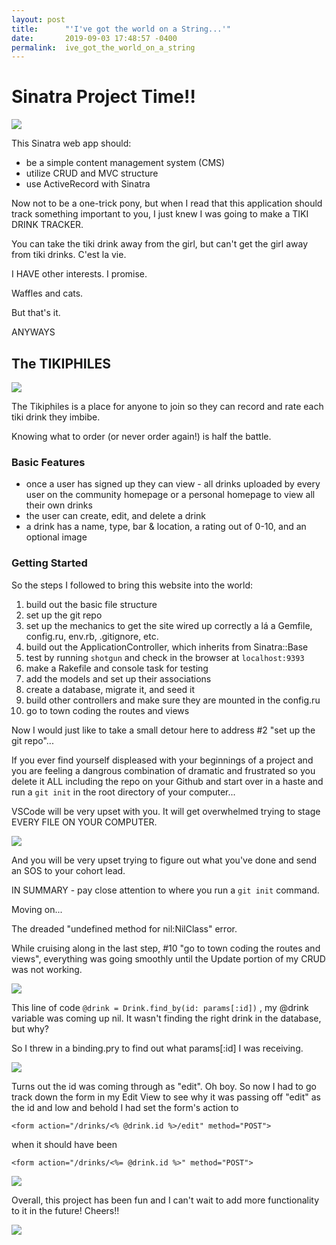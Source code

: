 ```yaml
---
layout: post
title:      "'I've got the world on a String...'"
date:       2019-09-03 17:48:57 -0400
permalink:  ive_got_the_world_on_a_string
---
```


# Sinatra Project Time!!

![](https://media.giphy.com/media/B8NSo2tYq4SRi/giphy.gif)

This Sinatra web app should:
* be a simple content management system (CMS)
* utilize CRUD and MVC structure
* use ActiveRecord with Sinatra 

Now not to be a one-trick pony, but when I read that this application should track something important to you, I just knew I was going to make a TIKI DRINK TRACKER. 

You can take the tiki drink away from the girl, but can't get the girl away from tiki drinks. C'est la vie. 

I HAVE other interests. I promise. 

Waffles and cats.

But that's it. 

ANYWAYS

## The TIKIPHILES

![](https://i.imgur.com/QPWwtNem.png)

The Tikiphiles is a place for anyone to join so they can record and rate each tiki drink they imbibe. 

Knowing what to order (or never order again!) is half the battle. 

### Basic Features
* once a user has signed up they can view - all drinks uploaded by every user on the community homepage or  a personal homepage to view all their own drinks
* the user can create, edit, and delete a drink 
* a drink has a name, type, bar & location, a rating out of 0-10, and an optional image 

### Getting Started
So the steps I followed to bring this website into the world:
1. build out the basic file structure 
2. set up the git repo 
3. set up the mechanics to get the site wired up correctly a lá a Gemfile, config.ru, env.rb, .gitignore, etc.
4. build out the ApplicationController, which inherits from Sinatra::Base 
5. test by running `shotgun` and check in the browser at `localhost:9393`
6. make a Rakefile and console task for testing
7. add the models and set up their associations
8. create a database, migrate it, and seed it
9. build other controllers and make sure they are mounted in the config.ru
10. go to town coding the routes and views 

Now I would just like to take a small detour here to address #2 "set up the git repo"...

If you ever find yourself displeased with your beginnings of a project and
you are feeling a dangrous combination of dramatic and frustrated 
so you delete it ALL including the repo on your Github
and start over in a haste and run a  `git init` in the root directory of your computer...

VSCode will be very upset with you. It will get overwhelmed trying to stage EVERY FILE ON YOUR COMPUTER.

![](https://i.imgur.com/9NS8y1gm.png)

And you will be very upset trying to figure out what you've done and send an SOS to your cohort lead. 

IN SUMMARY - pay close attention to where you run a  `git init`  command.

Moving on...

The dreaded "undefined method for nil:NilClass" error. 

While cruising along in the last step,  #10 "go to town coding the routes and views", everything was going smoothly until the Update portion of my CRUD was not working. 

![](https://i.imgur.com/hNOIIvmt.png)

This line of code `@drink = Drink.find_by(id: params[:id])`  , my @drink variable was coming up nil. It wasn't finding the right drink in the database, but why?

So I threw in a binding.pry to find out what params[:id] I was receiving.  

![](https://i.imgur.com/x5VKNscl.png?1)

Turns out the id was coming through as "edit". Oh boy. So now I had to go track down the form in my Edit View to see why it was passing off "edit" as the id and low and behold I had set the form's action to 
```
<form action="/drinks/<% @drink.id %>/edit" method="POST">
```
when it should have been 
```
<form action="/drinks/<%= @drink.id %>" method="POST">
```

![](https://media.giphy.com/media/XAdbHJywVjF5K/giphy.gif)



Overall, this project has been fun and I can't wait to add more functionality to it in the future! Cheers!!

![](https://i.imgur.com/APdQKT6l.png?1)





























